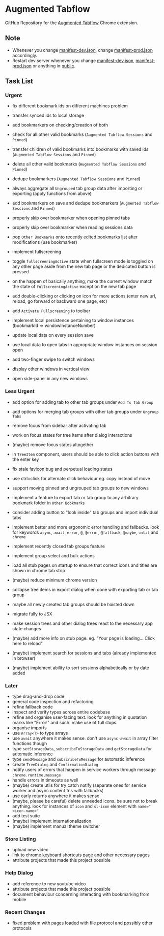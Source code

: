 # Augmented Tabflow

GitHub Repository for the [Augmented Tabflow](https://chromewebstore.google.com/detail/augmented-tabflow/aaopjlakghchpkfolggoiblacllaekho) Chrome extension.

## Note

- Whenever you change [manifest-dev.json](manifest-dev.json), change [manifest-prod.json](manifest-prod.json) accordingly.
- Restart dev server whenever you change [manifest-dev.json](manifest-dev.json), [manifest-prod.json](manifest-prod.json) or anything in [public](public).

## Task List

### Urgent

- fix different bookmark ids on different machines problem
- transfer synced ids to local storage
- add bookmarkers on checking/creation of both
- check for all other valid bookmarks (`Augmented Tabflow Sessions` and `Pinned`)
- transfer children of valid bookmarks into bookmarks with saved ids (`Augmented Tabflow Sessions` and `Pinned`)
- delete all other valid bookmarks (`Augmented Tabflow Sessions` and `Pinned`)
- dedupe bookmarkers (`Augmented Tabflow Sessions` and `Pinned`)
- always aggregate all `Ungrouped` tab group data after importing or exporting (apply functions from above)
- add bookmarkers on save and dedupe bookmarkers (`Augmented Tabflow Sessions` and `Pinned`)
- properly skip over bookmarker when opening pinned tabs
- properly skip over bookmarker when reading sessions data
- pop `Other Bookmarks` onto recently edited bookmarks list after modifications (use bookmarker)

- implement fullscreening
- toggle `fullscreeningActive` state when fullscreen mode is toggled on any other page aside from the new tab page or the dedicated button is pressed
- on the happen of basically anything, make the current window match the state of `fullscreeningActive` except on the new tab page
- add double-clicking or clicking on icon for more actions (enter new url, reload, go forward or backward one page, etc)
- add `Activate Fullscreening` to toolbar

- implement local persistence pertaining to window instances (bookmarkId => windowInstanceNumber)
- update local data on every session save
- use local data to open tabs in appropriate window instances on session open
- add two-finger swipe to switch windows
- display other windows in vertical view
- open side-panel in any new windows

### Less Urgent

- add option for adding tab to other tab groups under `Add To Tab Group`
- add options for merging tab groups with other tab groups under `Ungroup Tabs`

- remove focus from sidebar after activating tab
- work on focus states for tree items after dialog interactions
- (maybe) remove focus states altogether
- in `TreeItem` component, users should be able to click action buttons with the enter key

- fix stale favicon bug and perpetual loading states
- use ctrl+click for alternate click behaviour eg. copy instead of move
- support moving pinned and ungrouped tab groups to new windows

- implement a feature to export tab or tab group to any arbitrary bookmark folder in `Other Bookmarks`
- consider adding button to "look inside" tab groups and import individual tabs

- implement better and more ergonomic error handling and fallbacks. look for keywords `async`, `await`, `error`, `@`, `@error`, `@fallback`, `@maybe`, `until` and `chrome`
- implement recently closed tab groups feature
- implement group select and bulk actions
- load all stub pages on startup to ensure that correct icons and titles are shown in chrome tab strip
- (maybe) reduce minimum chrome version
- collapse tree items in export dialog when done with exporting tab or tab group
- maybe all newly created tab groups should be hoisted down
- migrate fully to JSX
- make session trees and other dialog trees react to the necessary app state changes
- (maybe) add more info on stub page. eg. "Your page is loading... Click here to reload"
- (maybe) implement search for sessions and tabs (already implemented in browser)
- (maybe) implement ability to sort sessions alphabetically or by date added

### Later

- type drag-and-drop code
- general code inspection and refactoring
- refine fallback code
- inspect and verify types across entire codebase
- refine and organise user-facing text. look for anything in quotation marks like "Error!" and such. make use of full stops
- organise imports
- use `Array<T>` to type arrays
- use `await` anywhere it makes sense. don't use `async-await` in array filter functions though
- type `setStorageData`, `subscribeToStorageData` and `getStorageData` for automatic inference
- type `sendMessage` and `subscribeToMessage` for automatic inference
- create `TreeDialog` and `ConfirmationDialog`
- notify users of errors that happen in service workers through message `chrome.runtime.message`
- handle errors in timeouts as well
- (maybe) create utils for try catch notify (separate ones for service worker and async content fns with fallbacks)
- use early returns anywhere it makes sense
- (maybe, please be careful) delete unneeded icons. be sure not to break anything. look for instances of `icon` and `sl-icon` element with `name="<icon-name>"`
- add test suite
- (maybe) implement internationalization
- (maybe) implement manual theme switcher

### Store Listing

- upload new video
- link to chrome keyboard shortcuts page and other necessary pages
- attribute projects that made this project possible

### Help Dialog

- add reference to new youtube video
- attribute projects that made this project possible
- document behaviour concerning interacting with bookmarking from mobile

### Recent Changes

- fixed problem with pages loaded with file protocol and possibly other protocols
